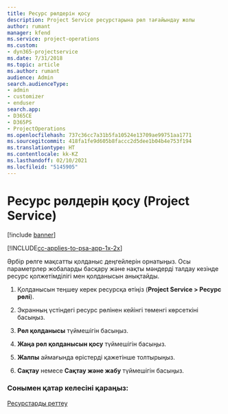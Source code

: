 ```yaml
---
title: Ресурс рөлдерін қосу
description: Project Service ресурстарына рөл тағайындау жолы
author: rumant
manager: kfend
ms.service: project-operations
ms.custom:
- dyn365-projectservice
ms.date: 7/31/2018
ms.topic: article
ms.author: rumant
audience: Admin
search.audienceType:
- admin
- customizer
- enduser
search.app:
- D365CE
- D365PS
- ProjectOperations
ms.openlocfilehash: 737c36cc7a31b5fa10524e13709ae99751aa1771
ms.sourcegitcommit: 418fa1fe9d605b8faccc2d5dee1b04b4e753f194
ms.translationtype: HT
ms.contentlocale: kk-KZ
ms.lasthandoff: 02/10/2021
ms.locfileid: "5145905"
---
```

# <a name="add-resource-roles-project-service"></a>Ресурс рөлдерін қосу (Project Service)

[!include [banner](../includes/psa-now-project-operations.md)]

[!INCLUDE[cc-applies-to-psa-app-1x-2x](../includes/cc-applies-to-psa-app-1x-2x.md)]

Әрбір рөлге мақсатты қолданыс деңгейлерін орнатыңыз. Осы параметрлер жобаларды басқару және нақты мәндерді талдау кезінде ресурс қолжетімділігі мен қолданысын анықтайды.  
  
1.  Қолданысын теңшеу керек ресурсқа өтіңіз (**Project Service > Ресурс рөлі**).  
  
2.  Экранның үстіндегі ресурс рөлінен кейінгі төменгі көрсеткіні басыңыз.  
  
3.  **Рөл қолданысы** түймешігін басыңыз.  
  
4.  **Жаңа рөл қолданысын қосу** түймешігін басыңыз.  
  
5.  **Жалпы** аймағында өрістерді қажетінше толтырыңыз.  
  
6.  **Сақтау** немесе **Сақтау және жабу** түймешігін басыңыз.  
  
### <a name="see-also"></a>Сонымен қатар келесіні қараңыз:  
 [Ресурстарды реттеу](../psa/set-up-resources.md)
